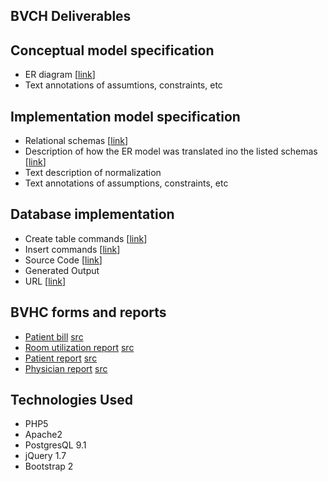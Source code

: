 BVCH Deliverables
--------

Conceptual model specification
--------
- ER diagram [[link](https://raw.github.com/sbuggay/comp5120/master/erdiagram.png)]
- Text annotations of assumtions, constraints, etc


Implementation model specification
--------
- Relational schemas [[link](https://github.com/sbuggay/comp5120/blob/master/relationalschema.txt)]
- Description of how the ER model was translated ino the listed schemas [[link](https://github.com/sbuggay/comp5120/blob/master/schemadescription.txt)]
- Text description of normalization
- Text annotations of assumptions, constraints, etc

Database implementation
--------
- Create table commands  [[link](https://github.com/sbuggay/comp5120/blob/master/table.sql)]
- Insert commands [[link](https://github.com/sbuggay/comp5120/blob/master/table.sql)]
- Source Code [[link](https://github.com/sbuggay/comp5120)]
- Generated Output
- URL [[link](http://devel-base.net/comp5120/)]

BVHC forms and reports
--------
- [Patient bill](http://devel-base.net/comp5120/patientbill.php) [src](https://github.com/sbuggay/comp5120/blob/master/patientbill.php)
- [Room utilization report](http://devel-base.net/comp5120/roomutilizationreport.php) [src](https://github.com/sbuggay/comp5120/blob/master/roomutilizationreport.php)
- [Patient report](http://devel-base.net/comp5120/patientreport.php) [src](https://github.com/sbuggay/comp5120/blob/master/patientreport.php)
- [Physician report](http://devel-base.net/comp5120/physicianreport.php) [src](https://github.com/sbuggay/comp5120/blob/master/physicianreport.php)

Technologies Used
--------
- PHP5
- Apache2
- PostgresQL 9.1
- jQuery 1.7
- Bootstrap 2
